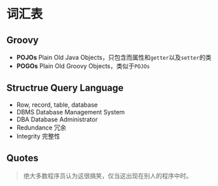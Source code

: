 # 词汇表

## Groovy

- **POJOs** Plain Old Java Objects，只包含而属性和`getter`以及`setter`的类
- **POGOs** Plain Old Groovy Objects，类似于`POJOs`

## Structrue Query Language

- Row, record, table, database
- DBMS Database Management System
- DBA Database Administrator
- Redundance 冗余
- Integrity 完整性

## Quotes

> 绝大多数程序员认为这很搞笑，仅当这出现在别人的程序中时。
